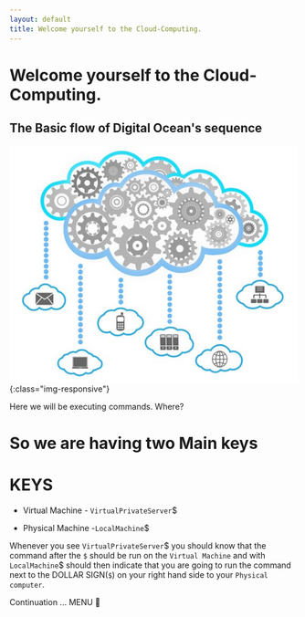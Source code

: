 ```yaml
---
layout: default
title: Welcome yourself to the Cloud-Computing.
---
```


# Welcome yourself to the Cloud-Computing.

<h2>The Basic flow of Digital Ocean's sequence</h2>

![image-title-here](/img/posts_Schematics/cloud-computing-gears.jpg){:class="img-responsive"}

Here we will be executing commands.
Where?
# So we are having two Main keys

# KEYS

* Virtual Machine - `VirtualPrivateServer`$

* Physical Machine -`LocalMachine`$


Whenever you see `VirtualPrivateServer`$ you should know that the command after the `$` should be run on the `Virtual Machine` and with `LocalMachine`$ should then indicate that you are going to run the command next to the DOLLAR SIGN(`$`) on your right hand side to your `Physical computer`.


Continuation ... MENU :flashlight:
